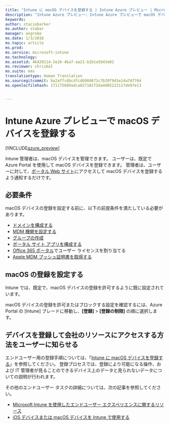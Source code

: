 ```yaml
---
title: "Intune に macOS デバイスを登録する | Intune Azure プレビュー | Microsoft Docs"
description: "Intune Azure プレビュー: Intune Azure プレビューで macOS デバイスを登録する方法について説明します。"
keywords: 
author: staciebarker
ms.author: stabar
manager: angrobe
ms.date: 1/3/2016
ms.topic: article
ms.prod: 
ms.service: microsoft-intune
ms.technology: 
ms.assetid: 46429114-2e26-4ba7-aa21-b2b1a5643e01
ms.reviewer: chrisbal
ms.suite: ems
translationtype: Human Translation
ms.sourcegitcommit: ba2affcdbcdfcd690d671c7b20f9d1e14a74f764
ms.openlocfilehash: 171175689adca027181f3da4d05222117de97e13


---
```


# <a name="enroll-macos-devices-in-intune-azure-preview"></a>Intune Azure プレビューで macOS デバイスを登録する

[!INCLUDE[azure_preview](../includes/azure_preview.md)]

Intune 管理者は、macOS デバイスを管理できます。 ユーザーは、既定で Azure Portal を使用して macOS デバイスを登録できます。 管理者は、ユーザーに対して、[ポータル Web サイト](http://portal.manage.microsoft.com)にアクセスして macOS デバイスを登録するよう通知するだけです。 

## <a name="prerequisites"></a>必要条件

macOS デバイスの登録を設定する前に、以下の前提条件を満たしている必要があります。

- [ドメインを構成する](https://docs.microsoft.com/intune/get-started/start-with-a-paid-subscription-to-microsoft-intune-step-2)
- [MDM 機関を設定する](set-mdm-authority.md)
- [グループの作成](https://docs.microsoft.com/intune/get-started/start-with-a-paid-subscription-to-microsoft-intune-step-5)
- [ポータル サイト アプリを構成する](/intune-azure/manage-apps/company-portal-app.md)
- [Office 365 ポータル](http://go.microsoft.com/fwlink/p/?LinkId=698854)でユーザー ライセンスを割り当てる
- [Apple MDM プッシュ証明書を取得する](get-an-apple-mdm-push-certificate.md)

## <a name="set-up-macos-enrollment"></a>macOS の登録を設定する

Intune では、既定で、macOS デバイスの登録を許可するように既に設定されています。 

macOS デバイスの登録を許可またはブロックする設定を確認するには、Azure Portal の [Intune] ブレードに移動し、**[登録]** > **[登録の制限]** の順に選択します。 

## <a name="tell-your-users-how-to-enroll-their-devices-to-access-company-resources"></a>デバイスを登録して会社のリソースにアクセスする方法をユーザーに知らせる

エンドユーザー用の登録手順については、「[Intune に macOS デバイスを登録する](https://docs.microsoft.com/intune/enduser/enroll-your-device-in-intune-macos)」を参照してください。 登録プロセスでは、登録により可能になる操作、および IT 管理者が見ることのできるデバイス上のデータと見られないデータについての説明が行われます。

その他のエンドユーザー タスクの詳細については、次の記事を参照してください。

- [Microsoft Intune を使用したエンドユーザー エクスペリエンスに関するリソース](https://docs.microsoft.com/intune/deploy-use/what-to-tell-your-end-users-about-using-microsoft-intune)
- [iOS デバイスまたは macOS デバイスを Intune で使用する](https://docs.microsoft.com/intune/enduser/using-your-ios-or-mac-os-x-device-with-intune)


<!--HONumber=Feb17_HO1-->


